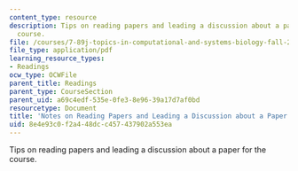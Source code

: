 ```yaml
---
content_type: resource
description: Tips on reading papers and leading a discussion about a paper for the
  course.
file: /courses/7-89j-topics-in-computational-and-systems-biology-fall-2010/8e4e93c0f2a448dcc457437902a553ea_MIT7_89JF10_Notes_on_Read.pdf
file_type: application/pdf
learning_resource_types:
- Readings
ocw_type: OCWFile
parent_title: Readings
parent_type: CourseSection
parent_uid: a69c4edf-535e-0fe3-8e96-39a17d7af0bd
resourcetype: Document
title: 'Notes on Reading Papers and Leading a Discussion about a Paper '
uid: 8e4e93c0-f2a4-48dc-c457-437902a553ea
---
```

Tips on reading papers and leading a discussion about a paper for the course.